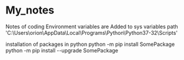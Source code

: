 # My_notes
Notes of coding
Environment variables are Added to sys variables path 'C:\Users\orion\AppData\Local\Programs\Python\Python37-32\Scripts'

installation of packages in python
python -m pip install SomePackage
python -m pip install --upgrade SomePackage
